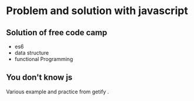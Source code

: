 # Problem and solution with javascript
## Solution of free code camp
- es6 
- data structure
- functional Programming

## You don't know js
Various example and practice from getify .

